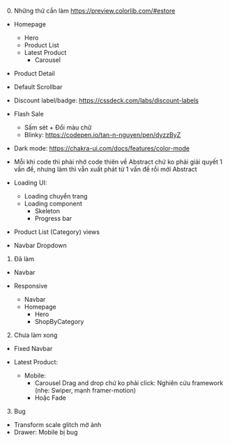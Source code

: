 0. Những thứ cần làm
   https://preview.colorlib.com/#estore

- Homepage
  - Hero
  - Product List
  - Latest Product
    - Carousel
- Product Detail
- Default Scrollbar
- Discount label/badge: https://cssdeck.com/labs/discount-labels
- Flash Sale
  - Sấm sét + Đổi màu chữ
  - Blinky: https://codepen.io/tan-n-nguyen/pen/dyzzByZ

- Dark mode: https://chakra-ui.com/docs/features/color-mode

- Mỗi khi code thì phải nhớ code thiên về Abstract chứ ko phải giải quyết 1 vấn đề, nhưng làm thì vẫn xuất phát từ 1 vấn đề rồi mới Abstract

- Loading UI:
  - Loading chuyển trang
  - Loading component
    - Skeleton
    - Progress bar

- Product List (Category) views
- Navbar Dropdown

1. Đã làm

- Navbar

- Responsive
  - Navbar
  - Homepage
    - Hero
    - ShopByCategory

2. Chưa làm xong

- Fixed Navbar

- Latest Product:
  - Mobile:
    - Carousel Drag and drop chứ ko phải click: Nghiên cứu framework (nhẹ: Swiper, mạnh framer-motion)
    - Hoặc Fade

3. Bug

- Transform scale glitch mờ ảnh
- Drawer: Mobile bị bug
